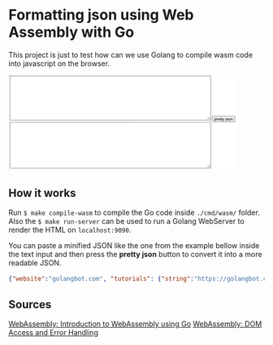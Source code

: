 # Formatting json using Web Assembly with Go

This project is just to test how can we use Golang to compile wasm code into javascript on the browser.

<img src="./docs/example.gif" width="450" />

## How it works

Run `$ make compile-wasm` to compile the Go code inside `./cmd/wasm/` folder. Also the `$ make run-server` can be used to run a Golang WebServer to render the HTML on `localhost:9090`.

You can paste a minified JSON like the one from the example bellow inside the text input and then press the **pretty json** button to convert it into a more readable JSON.

```json
{"website":"golangbot.com", "tutorials": {"string":"https://golangbot.com/strings/", "maps":"https://golangbot.com/maps/", "goroutine":"https://golangbot.com/goroutines/", "channels":"https://golangbot.com/channels/"}}
```

## Sources

[WebAssembly: Introduction to WebAssembly using Go](https://golangbot.com/webassembly-using-go/)
[WebAssembly: DOM Access and Error Handling](https://golangbot.com/go-webassembly-dom-access/)